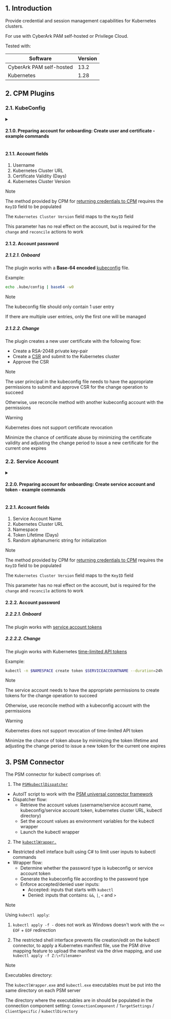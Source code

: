 ## 1. Introduction

Provide credential and session management capabilities for Kubernetes clusters.

For use with CyberArk PAM self-hosted or Privilege Cloud.

Tested with:

|Software|Version|
|---|---|
|CyberArk PAM self-hosted|13.2|
|Kubernetes|1.28|

## 2. CPM Plugins

### 2.1. KubeConfig

<details><summary><h4>2.1.0. Preparing account for onboarding: Create user and certificate - example commands</h4></summary>

Create user and bind to a role/clusterrole:

```sh
USERNAME=joe.tan
BINDINGNAME=joe.tan-clusterrolebinding
CLUSTERROLE=cluster-admin
kubectl create clusterrolebinding $BINDINGNAME --clusterrole=$CLUSTERROLE --user=$USERNAME
```

Create key-pair and CSR:

```sh
openssl ecparam -name secp384r1 -genkey -out $USERNAME.key
openssl req -new -key $USERNAME.key -subj "/CN=$USERNAME" -out $USERNAME.csr
openssl x509 -req -in $USERNAME.csr -CA /etc/kubernetes/pki/ca.crt -CAkey /etc/kubernetes/pki/ca.key -CAcreateserial -days 10958 -sha256 -out $USERNAME.pem
```

Submit CSR to Kubernetes cluster:

```sh
CSRNAME=joe.tan-csr
kubectl apply -f - <<EOF
apiVersion: certificates.k8s.io/v1
kind: CertificateSigningRequest
metadata:
  name: $CSRNAME
spec:
  request: $CSR
  signerName: kubernetes.io/kube-apiserver-client
  expirationSeconds: $CERTVALIDITY
  usages:
  - client auth
EOF
```

Approve the CSR:

```sh
kubectl certificate approve $CSRNAME
```

</details>

#### 2.1.1. Account fields

1. Username
2. Kubernetes Cluster URL
3. Certificate Validity (Days)
4. Kubernetes Cluster Version

> [!Note]
>
> The method provided by CPM for [returning credentials to CPM](https://docs.cyberark.com/PAS/latest/en/Content/PASIMP/CredentialsGeneratedByTarget.htm) requires the `KeyID` field to be populated
>
> The `Kubernetes Cluster Version` field maps to the `KeyID` field
>
> This parameter has no real effect on the account, but is required for the `change` and `reconcile` actions to work

#### 2.1.2. Account password

##### 2.1.2.1. Onboard

The plugin works with a **Base-64 encoded** [kubeconfig](https://kubernetes.io/docs/reference/config-api/kubeconfig.v1/) file.

Example:

```sh
echo .kube/config | base64 -w0
```

> [!Note]
>
> The kubeconfig file should only contain 1 user entry
>
> If there are multiple user entries, only the first one will be managed

##### 2.1.2.2. Change

The plugin creates a new user certificate with the following flow:
- Create a RSA-2048 private key-pair
- Create a [CSR](https://kubernetes.io/docs/reference/access-authn-authz/certificate-signing-requests/) and submit to the Kubernetes cluster
- Approve the CSR

> [!Note]
>
> The user principal in the kubeconfig file needs to have the appropriate permissions to submit and approve CSR for the change operation to succeed
>
> Otherwise, use reconcile method with another kubeconfig account with the permissions

> [!Warning]
>
> Kubernetes does not support certificate revocation
>
> Minimize the chance of certificate abuse by minimizing the certificate validity and adjusting the change period to issue a new certificate for the current one expires

### 2.2. Service Account

<details><summary><h4>2.2.0. Preparing account for onboarding: Create service account and token - example commands</h4></summary>

```sh
NAMESPACE=kube-system
SERVICEACCOUNTNAME=joe.tan
CLUSTERROLE=cluster-admin
kubectl -n $NAMESPACE create serviceaccount $SERVICEACCOUNTNAME
kubectl -n $NAMESPACE create clusterrolebinding $CLUSTERROLE-binding --clusterrole=$CLUSTERROLE --serviceaccount=$NAMESPACE:$SERVICEACCOUNTNAME
kubectl -n $NAMESPACE create token $SERVICEACCOUNTNAME --duration=24h
```

</details>

#### 2.2.1. Account fields

1. Service Account Name
2. Kubernetes Cluster URL
3. Namespace
4. Token Lifetime (Days)
5. Random alphanumeric string for initialization

> [!Note]
>
> The method provided by CPM for [returning credentials to CPM](https://docs.cyberark.com/PAS/latest/en/Content/PASIMP/CredentialsGeneratedByTarget.htm) requires the `KeyID` field to be populated
>
> The `Kubernetes Cluster Version` field maps to the `KeyID` field
>
> This parameter has no real effect on the account, but is required for the `change` and `reconcile` actions to work

#### 2.2.2. Account password

##### 2.2.2.1. Onboard

The plugin works with [service account tokens](https://kubernetes.io/docs/reference/access-authn-authz/authentication/#service-account-tokens)

##### 2.2.2.2. Change

The plugin works with Kubernetes [time-limited API tokens](https://kubernetes.io/docs/tasks/configure-pod-container/configure-service-account/#manually-create-an-api-token-for-a-serviceaccount)

Example:

```sh
kubectl -n $NAMESPACE create token $SERVICEACCOUNTNAME --duration=24h
```

> [!Note]
>
> The service account needs to have the appropriate permissions to create tokens for the change operation to succeed
>
> Otherwise, use reconcile method with a kubeconfig account with the permissions

> [!Warning]
>
> Kubernetes does not support revocation of time-limited API token
>
> Minimize the chance of token abuse by minimizing the token lifetime and adjusting the change period to issue a new token for the current one expires

## 3. PSM Connector

The PSM connector for kubectl comprises of:
1. The [`PSMkubectlDispatcher`](./PSM-kubectl/PSMkubectlDispatcher.au3)
  - AutoIT script to work with the [PSM universal connector framework](https://docs.cyberark.com/PAS/latest/en/Content/PASIMP/psm_Develop_universal_connector.htm)
  - Dispatcher flow:
    - Retrieve the account values (username/service account name, kubeconfig/service account token, kubernetes cluster URL, kubectl directory)
    - Set the account values as environment variables for the kubectl wrapper
    - Launch the kubectl wrapper
2. The [`kubectlWrapper.`](PSM-kubectl/kubectlWrapper.cs)
  - Restricted shell inteface built using C# to limit user inputs to kubectl commands
  - Wrapper flow:
    - Determine whether the password type is kubeconfig or service account token
    - Generate the kubeconfig file according to the password type
    - Enforce accepted/denied user inputs:
      - Accepted: inputs that starts with `kubectl`
      - Denied: inputs that contains: `&&`, `|`, `<` and `>`

> [!Note]
>
> Using `kubectl apply`:
> 
> 1. `kubectl apply -f -` does not work as Windows doesn't work with the `<< EOF` + `EOF` redirection
> 
> 2. The restricted shell interface prevents file creation/edit on the kubectl connector, to apply a Kubernetes manifest file, use the PSM drive mapping feature to upload the manifest via the drive mapping, and use `kubectl apply -f Z:\<filename>`

> [!Note]
>
> Executables directory:
>
> The `kubectlWrapper.exe` and `kubectl.exe` executables must be put into the same directory on each PSM server
> 
> The directory where the executables are in should be populated in the connection component setting: `ConnectionComponent` / `TargetSettings` / `ClientSpecific` / `kubectlDirectory`
